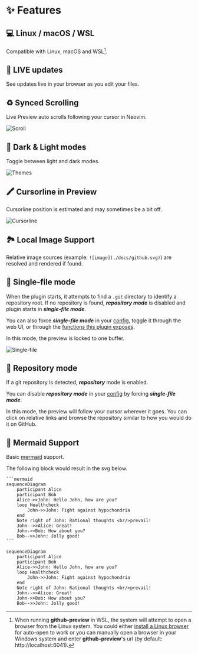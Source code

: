 # ✨ Features

## 💻 Linux / macOS / WSL

Compatible with Linux, macOS and WSL[^1].

[^1]:
    When running **github-preview** in WSL, the system will attempt to open a browser from the
    Linux system. You could either [install a Linux browser](https://learn.microsoft.com/en-us/windows/wsl/tutorials/gui-apps)
    for auto-open to work or you can manually open a browser in your Windows system and enter
    **github-preview**'s url (by default: http://localhost:6041).

## 🔴 LIVE updates

See updates live in your browser as you edit your files.

## ♻️ Synced Scrolling

Live Preview auto scrolls following your cursor in Neovim.

![Scroll](https://raw.githubusercontent.com/wallpants/gifs/main/github-preview.nvim/scroll.gif)

## 🌈 Dark & Light modes

Toggle between light and dark modes.

![Themes](https://raw.githubusercontent.com/wallpants/gifs/main/github-preview.nvim/themes.gif)

## 🖍️ Cursorline in Preview

Cursorline position is estimated and may sometimes be a bit off.

![Cursorline](https://raw.githubusercontent.com/wallpants/gifs/main/github-preview.nvim/cursorline.gif)

## 🏞️ Local Image Support

Relative image sources (example: `![image](./docs/github.svg)`) are resolved and rendered if found.

## 📄 Single-file mode

When the plugin starts, it attempts to find a `.git` directory to identify a repository root.
If no repository is found, **_repository mode_** is disabled and plugin starts
in **_single-file mode_**.

You can also force **_single-file mode_** in your [config](../README.md#%EF%B8%8F-configuration),
toggle it through the web UI, or through the [functions this plugin exposes](../README.md#-advanced-usage).

In this mode, the preview is locked to one buffer.

![Single-file](https://raw.githubusercontent.com/wallpants/gifs/main/github-preview.nvim/single-file.gif)

## 📂 Repository mode

If a git repository is detected, **_repository_** mode is enabled.

You can disable **_repository mode_** in your [config](../README.md#%EF%B8%8F-configuration)
by forcing **_single-file mode_**.

In this mode, the preview will follow your cursor wherever it goes. You can click on
relative links and browse the repository similar to how you would do it on GitHub.

## 🧜 Mermaid Support

Basic [mermaid](https://github.blog/2022-02-14-include-diagrams-markdown-files-mermaid/) support.

The following block would result in the svg below.

````
```mermaid
sequenceDiagram
    participant Alice
    participant Bob
    Alice->>John: Hello John, how are you?
    loop Healthcheck
        John->>John: Fight against hypochondria
    end
    Note right of John: Rational thoughts <br/>prevail!
    John-->>Alice: Great!
    John->>Bob: How about you?
    Bob-->>John: Jolly good!
```
````

```mermaid
sequenceDiagram
    participant Alice
    participant Bob
    Alice->>John: Hello John, how are you?
    loop Healthcheck
        John->>John: Fight against hypochondria
    end
    Note right of John: Rational thoughts <br/>prevail!
    John-->>Alice: Great!
    John->>Bob: How about you?
    Bob-->>John: Jolly good!
```
